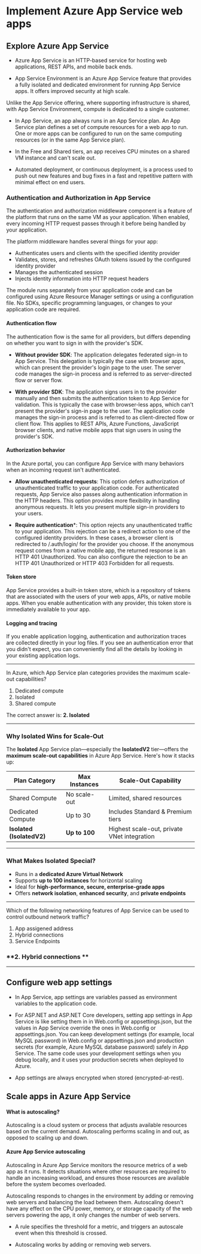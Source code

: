 # Implement Azure App Service web apps

## Explore Azure App Service 
- Azure App Service is an HTTP-based service for hosting web applications, REST APIs, and mobile back ends. 

- App Service Environment is an Azure App Service feature that provides a fully isolated and dedicated environment for running App Service apps. It offers improved security at high scale.

Unlike the App Service offering, where supporting infrastructure is shared, with App Service Environment, compute is dedicated to a single customer.

- In App Service, an app always runs in an App Service plan. An App Service plan defines a set of compute resources for a web app to run. One or more apps can be configured to run on the same computing resources (or in the same App Service plan).

- In the Free and Shared tiers, an app receives CPU minutes on a shared VM instance and can't scale out.

- Automated deployment, or continuous deployment, is a process used to push out new features and bug fixes in a fast and repetitive pattern with minimal effect on end users.

### Authentication and Authorization in App Service
The authentication and authorization middleware component is a feature of the platform that runs on the same VM as your application. When enabled, every incoming HTTP request passes through it before being handled by your application.

The platform middleware handles several things for your app:

  - Authenticates users and clients with the specified identity provider
  - Validates, stores, and refreshes OAuth tokens issued by the configured identity provider
  - Manages the authenticated session
  - Injects identity information into HTTP request headers

The module runs separately from your application code and can be configured using Azure Resource Manager settings or using a configuration file. No SDKs, specific programming languages, or changes to your application code are required.

#### Authentication flow

The authentication flow is the same for all providers, but differs depending on whether you want to sign in with the provider's SDK.

- **Without provider SDK**: The application delegates federated sign-in to App Service. This delegation is typically the case with browser apps, which can present the provider's login page to the user. The server code manages the sign-in process and is referred to as server-directed flow or server flow.

- **With provider SDK**: The application signs users in to the provider manually and then submits the authentication token to App Service for validation. This is typically the case with browser-less apps, which can't present the provider's sign-in page to the user. The application code manages the sign-in process and is referred to as client-directed flow or client flow. This applies to REST APIs, Azure Functions, JavaScript browser clients, and native mobile apps that sign users in using the provider's SDK.

#### Authorization behavior

In the Azure portal, you can configure App Service with many behaviors when an incoming request isn't authenticated.

- **Allow unauthenticated requests**: This option defers authorization of unauthenticated traffic to your application code. For authenticated requests, App Service also passes along authentication information in the HTTP headers. This option provides more flexibility in handling anonymous requests. It lets you present multiple sign-in providers to your users.

- **Require authentication***: This option rejects any unauthenticated traffic to your application. This rejection can be a redirect action to one of the configured identity providers. In these cases, a browser client is redirected to /.auth/login/<provider> for the provider you choose. If the anonymous request comes from a native mobile app, the returned response is an HTTP 401 Unauthorized. You can also configure the rejection to be an HTTP 401 Unauthorized or HTTP 403 Forbidden for all requests.

#### Token store

App Service provides a built-in token store, which is a repository of tokens that are associated with the users of your web apps, APIs, or native mobile apps. When you enable authentication with any provider, this token store is immediately available to your app.

#### Logging and tracing

If you enable application logging, authentication and authorization traces are collected directly in your log files. If you see an authentication error that you didn't expect, you can conveniently find all the details by looking in your existing application logs.

--- 
In Azure, which App Service plan categories provides the maximum scale-out capabilities? 
1. Dedicated compute 
2. Isolated 
3. Shared compute

The correct answer is: **2. Isolated** 

---

### Why Isolated Wins for Scale-Out

The **Isolated** App Service plan—especially the **IsolatedV2** tier—offers the **maximum scale-out capabilities** in Azure App Service. Here's how it stacks up:

| **Plan Category**     | **Max Instances** | **Scale-Out Capability** |
|-----------------------|-------------------|---------------------------|
| Shared Compute        | No scale-out   | Limited, shared resources |
| Dedicated Compute     | Up to 30       | Includes Standard & Premium tiers |
| **Isolated (IsolatedV2)** | **Up to 100**     | Highest scale-out, private VNet integration |

---

### What Makes Isolated Special?

- Runs in a **dedicated Azure Virtual Network**
- Supports **up to 100 instances** for horizontal scaling
- Ideal for **high-performance, secure, enterprise-grade apps**
- Offers **network isolation**, **enhanced security**, and **private endpoints**

--- 

Which of the following networking features of App Service can be used to control outbound network traffic? 
1. App assigened address 
2. Hybrid connections 
3. Service Endpoints

### **2. Hybrid connections **

---

## Configure web app settings 

- In App Service, app settings are variables passed as environment variables to the application code. 

- For ASP.NET and ASP.NET Core developers, setting app settings in App Service is like setting them in <appSettings> in Web.config or appsettings.json, but the values in App Service override the ones in Web.config or appsettings.json. You can keep development settings (for example, local MySQL password) in Web.config or appsettings.json and production secrets (for example, Azure MySQL database password) safely in App Service. The same code uses your development settings when you debug locally, and it uses your production secrets when deployed to Azure.
- App settings are always encrypted when stored (encrypted-at-rest). 

## Scale apps in Azure App Service

#### What is autoscaling?

Autoscaling is a cloud system or process that adjusts available resources based on the current demand. Autoscaling performs scaling in and out, as opposed to scaling up and down.

#### Azure App Service autoscaling

Autoscaling in Azure App Service monitors the resource metrics of a web app as it runs. It detects situations where other resources are required to handle an increasing workload, and ensures those resources are available before the system becomes overloaded.

Autoscaling responds to changes in the environment by adding or removing web servers and balancing the load between them. Autoscaling doesn't have any effect on the CPU power, memory, or storage capacity of the web servers powering the app, it only changes the number of web servers.

- A rule specifies the threshold for a metric, and triggers an autoscale event when this threshold is crossed. 

- Autoscaling works by adding or removing web servers.


